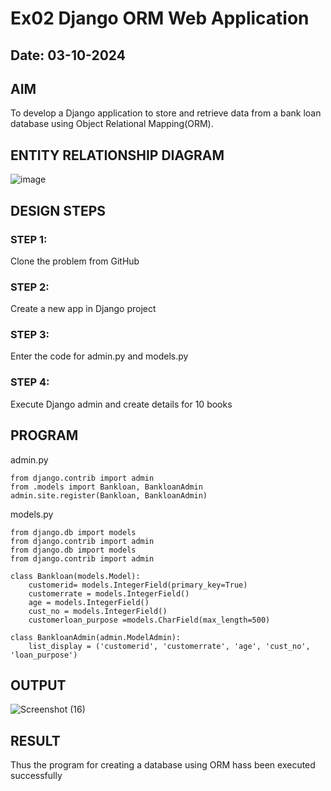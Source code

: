 # Ex02 Django ORM Web Application
## Date: 03-10-2024

## AIM
To develop a Django application to store and retrieve data from a bank loan database using Object Relational Mapping(ORM).

## ENTITY RELATIONSHIP DIAGRAM
![image](https://github.com/user-attachments/assets/fb3d45f9-1365-4dff-bae6-a5c0bbc71f36)



## DESIGN STEPS

### STEP 1:
Clone the problem from GitHub

### STEP 2:
Create a new app in Django project

### STEP 3:
Enter the code for admin.py and models.py

### STEP 4:
Execute Django admin and create details for 10 books

## PROGRAM
admin.py
```
from django.contrib import admin
from .models import Bankloan, BankloanAdmin  
admin.site.register(Bankloan, BankloanAdmin)
```
models.py
```
from django.db import models
from django.contrib import admin
from django.db import models
from django.contrib import admin

class Bankloan(models.Model):
    customerid= models.IntegerField(primary_key=True)
    customerrate = models.IntegerField()
    age = models.IntegerField()  
    cust_no = models.IntegerField()
    customerloan_purpose =models.CharField(max_length=500)

class BankloanAdmin(admin.ModelAdmin):
    list_display = ('customerid', 'customerrate', 'age', 'cust_no', 'loan_purpose')
```


## OUTPUT

![Screenshot (16)](https://github.com/user-attachments/assets/8b0c4fc0-1bd8-465d-8fe4-2f78aea65409)



## RESULT
Thus the program for creating a database using ORM hass been executed successfully
